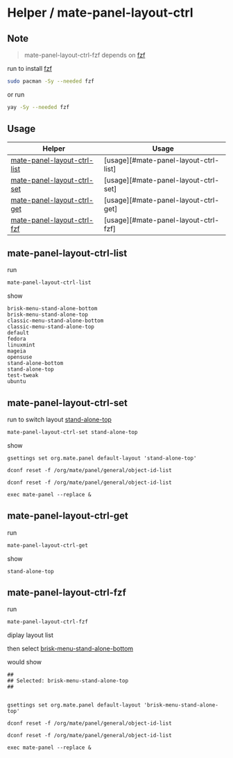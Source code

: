 

# Helper / mate-panel-layout-ctrl


## Note

> mate-panel-layout-ctrl-fzf depends on [fzf](https://archlinux.org/packages/community/x86_64/fzf/)

run to install [fzf](https://archlinux.org/packages/community/x86_64/fzf/)

``` sh
sudo pacman -Sy --needed fzf
```

or run

``` sh
yay -Sy --needed fzf
```

## Usage

| Helper | Usage |
| --- | --- |
| [mate-panel-layout-ctrl-list](config/helper/mate-panel-layout-ctrl-list) | [usage][#mate-panel-layout-ctrl-list] |
| [mate-panel-layout-ctrl-set](config/helper/mate-panel-layout-ctrl-set) | [usage][#mate-panel-layout-ctrl-set] |
| [mate-panel-layout-ctrl-get](config/helper/mate-panel-layout-ctrl-get) | [usage][#mate-panel-layout-ctrl-get] |
| [mate-panel-layout-ctrl-fzf](config/helper/mate-panel-layout-ctrl-fzf) | [usage][#mate-panel-layout-ctrl-fzf] |


## mate-panel-layout-ctrl-list

run

``` sh
mate-panel-layout-ctrl-list
```

show

```
brisk-menu-stand-alone-bottom
brisk-menu-stand-alone-top
classic-menu-stand-alone-bottom
classic-menu-stand-alone-top
default
fedora
linuxmint
mageia
opensuse
stand-alone-bottom
stand-alone-top
test-tweak
ubuntu
```


## mate-panel-layout-ctrl-set

run to switch layout [stand-alone-top](config/mate-panel-layouts/stand-alone-top.layout)

``` sh
mate-panel-layout-ctrl-set stand-alone-top
```

show

```
gsettings set org.mate.panel default-layout 'stand-alone-top'

dconf reset -f /org/mate/panel/general/object-id-list

dconf reset -f /org/mate/panel/general/object-id-list

exec mate-panel --replace &
```


## mate-panel-layout-ctrl-get

run

``` sh
mate-panel-layout-ctrl-get
```

show

```
stand-alone-top
```


## mate-panel-layout-ctrl-fzf

run

``` sh
mate-panel-layout-ctrl-fzf
```

diplay layout list

then select [brisk-menu-stand-alone-bottom](config/mate-panel-layouts/brisk-menu-stand-alone-bottom.layout)

would show

```
##
## Selected: brisk-menu-stand-alone-top
##


gsettings set org.mate.panel default-layout 'brisk-menu-stand-alone-top'

dconf reset -f /org/mate/panel/general/object-id-list

dconf reset -f /org/mate/panel/general/object-id-list

exec mate-panel --replace &

```
